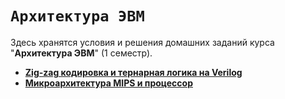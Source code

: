 # `Архитектура ЭВМ`

Здесь хранятся условия и решения домашних заданий курса "**Архитектура ЭВМ**" (1 семестр).

* [**Zig-zag кодировка и тернарная логика на Verilog**](zigzag-ternary/)
* [**Микроархитектура MIPS и процессор**](mips-cpu/)
